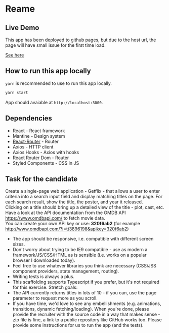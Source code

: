 # Reame

## Live Demo

This app has been deployed to github pages, but due to the host url, the page will have small issue for the first time load.

[See here](https://cmwen.github.io/getflix/)

## How to run this app locally

`yarn` is recommended to use to run this app locally.

```bash
yarn start
```

App should avaiable at `http://localhost:3000`.

## Dependencies

- React - React framework
- Mantine - Design system
- [React-Router](https://reacttraining.com/react-router/web/guides/quick-start) - Router
- Axios - HTTP client
- Axios Hooks - Axios with hooks
- React Router Dom - Router
- Styled Components - CSS in JS

## Task for the candidate  
Create a single-page web application - Getflix - that allows a user to enter criteria into a search input field and display matching titles on the page. For each search result, show the title, the poster, and year it released.  
Clicking on a title should bring up a detailed view of the title - plot, cast, etc.  
Have a look at the API documentation from the OMDB API https://www.omdbapi.com/ to fetch movie data.  
You can create your own API key or use: **320f6ab2** (for example http://www.omdbapi.com/?i=tt3896198&apikey=320f6ab2)  
- The app should be responsive, i.e. compatible with different screen sizes.
- Don't worry about trying to be IE9 compatible - use as modern a framework/JS/CSS/HTML as is sensible (i.e. works on a popular browser I downloaded today).
- Feel free to use whatever libraries you think are necessary (CSS/JSS component providers, state management, routing).
- Writing tests is always a plus.
- This scaffolding supports Typescript if you prefer, but it's not required for this exercise.
Stretch goals:
- The API currently returns titles in lots of 10 - if you can, use the page parameter to request more as you scroll.
- If you have time, we'd love to see any embellishments (e.g. animations, transitions, dynamic fetching/loading).
When you're done, please provide the recruiter with the source code in a way that makes sense - zip file is fine, a link to a public repository like GitHub works too. Please provide some instructions for us to run the app (and the tests).
